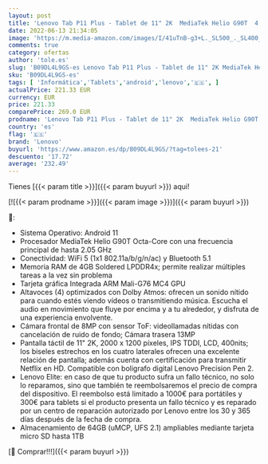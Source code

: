 ```yaml
---
layout: post
title: 'Lenovo Tab P11 Plus - Tablet de 11" 2K  MediaTek Helio G90T  4 GB de RAM  64 GB ampliables hasta 1 TB  4 Altavoces  WiFi + Bluetooth  Android 11  - Gris Platino'
date: 2022-06-13 21:34:05
image: 'https://m.media-amazon.com/images/I/41uTnB-g3+L._SL500_._SL400_.jpg'
comments: true
category: ofertas
author: 'tole.es'
slug: 'B09DL4L9GS-es Lenovo Tab P11 Plus - Tablet de 11" 2K MediaTek Helio G90T...'
sku: 'B09DL4L9GS-es'
tags: [ 'Informática','Tablets','android','lenovo','🇪🇸', ]
actualPrice: 221.33 EUR
currency: EUR
price: 221.33
comparePrice: 269.0 EUR
prodname: 'Lenovo Tab P11 Plus - Tablet de 11" 2K  MediaTek Helio G90T  4 GB de RAM  64 GB ampliables hasta 1 TB  4 Altavoces  WiFi + Bluetooth  Android 11  - Gris Platino'
country: 'es'
flag: '🇪🇸'
brand: 'Lenovo'
buyurl: 'https://www.amazon.es/dp/B09DL4L9GS/?tag=tolees-21'
descuento: '17.72'
average: '232.49'
---
```


Tienes [{{< param title >}}]({{< param buyurl >}}) aqui!

[![{{< param prodname >}}]({{< param image >}})]({{< param buyurl >}})

🔎:

- Sistema Operativo: Android 11
- Procesador MediaTek Helio G90T Octa-Core con una frecuencia principal de hasta 2.05 GHz
- Conectividad: WiFi 5 (1x1 802.11a/b/g/n/ac) y Bluetooth 5.1
- Memoria RAM de 4GB Soldered LPDDR4x; permite realizar múltiples tareas a la vez sin problema
- Tarjeta gráfica Integrada ARM Mali-G76 MC4 GPU
- Altavoces (4) optimizados con Dolby Atmos: ofrecen un sonido nítido para cuando estés viendo vídeos o transmitiendo música. Escucha el audio en movimiento que fluye por encima y a tu alrededor, y disfruta de una experiencia envolvente.
- Cámara frontal de 8MP con sensor ToF: videollamadas nítidas con cancelación de ruido de fondo; Cámara trasera 13MP
- Pantalla táctil de 11" 2K, 2000 x 1200 píxeles, IPS TDDI, LCD, 400nits; los biseles estrechos en los cuatro laterales ofrecen una excelente relación de pantalla; además cuenta con certificación para transmitir Netflix en HD. Compatible con boligrafo digital Lenovo Precision Pen 2.
- Lenovo Elite: en caso de que tu producto sufra un fallo técnico, no solo lo reparamos, sino que también te reembolsaremos el precio de compra del dispositivo. El reembolso está limitado a 1000€ para portátiles y 300€ para tablets si el producto presenta un fallo técnico y es reparado por un centro de reparación autorizado por Lenovo entre los 30 y 365 días después de la fecha de compra.
- Almacenamiento de 64GB (uMCP, UFS 2.1) ampliables mediante tarjeta micro SD hasta 1TB

[🛒 Comprar!!!]({{< param buyurl >}})
